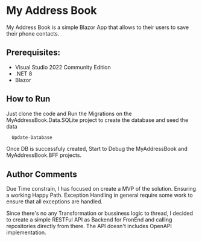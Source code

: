 
# My Address Book

My Address Book is a simple Blazor App that allows to their users to save their phone contacts.

## Prerequisites:

- Visual Studio 2022 Community Edition
- .NET 8
- Blazor

## How to Run

Just clone the code and Run the Migrations on the MyAddressBook.Data.SQLite project to create the database and seed the data

```bash
  Update-Database
```

Once DB is successfuly created, Start to Debug the MyAddressBook and MyAddressBook.BFF projects.

## Author Comments

Due Time constrain, I has focused on create a MVP of the solution. Ensuring a working Happy Path. Exception Handling in general require some work to ensure that all exceptions are handled.

Since there's no any Transformation or bussiness logic to thread, I decided to create a simple RESTFul API as Backend for FronEnd and calling repositories directly from there. The API doesn't includes OpenAPI implementation.